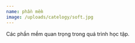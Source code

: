 ```yaml
---
name: phần mềm
image: /uploads/catelogy/soft.jpg
---
```

Các phần mềm quan trọng trong quá trình học tập.
